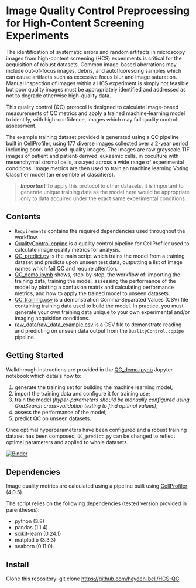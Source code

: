 # Image Quality Control Preprocessing for High-Content Screening Experiments
The identification of systematic errors and random artifacts in microscopy images from high-content screening (HCS) experiments is critical for the acquisition of robust datasets. Common image-based aberrations may include out-of-focus images, debris, and autofluorescing samples which can cause artifacts such as excessive focus blur and image saturation. Manual inspection of images within a HCS experiment is simply not feasible but poor quality images must be appropriately identified and addressed as not to degrade otherwise high-quality data.

This quality control (QC) protocol is designed to calculate image-based measurements of QC metrics and apply a trained machine-learning model to identify, with high-confidence, images which may fail quality control assessment.

The example training dataset provided is generated using a QC pipeline built in CellProfiler, using 177 diverse images collected over a 2-year period including poor- and good-quality images. The images are raw grayscale TIF images of patient and patient-derived leukaemic cells, in coculture with mesenchymal stromal cells, assayed across a wide range of experimental conditions. Image metrics are then used to train an machine learning Voting Classifier model (an ensemble of classifiers).

> ***Important*** To apply this protocol to other datasets, it is important to generate unique training data as the model here would be
appropriate only to data acquired under the exact same experimental conditions.

## Contents
* ```Requirements``` contains the required dependencies used throughout the workflow.
* [QualityControl.cppipe](QualityControl.cppipe) is a quality control pipeline for CellProfiler used to calculate image quality metrics for analysis.
* [QC_predict.py](QC_predict.py) is the main script which trains the model from a training dataset and predicts upon unseen test data, outputting a list of image names which fail QC and require attention.
* [QC_demo.ipynb](QC_demo.ipynb) shows, step-by-step, the workflow of: importing the training data, training the model, assessing the performance of the model by plotting a confusion matrix and calculating performance metrics, and how to apply the trained model to unseen datasets.
* [QC_training.csv](QC_training.csv) is a demonstration Comma-Separated Values (CSV) file containing training data used to build the model. In practice, you must generate your own training data unique to your own experimental and/or imaging acquisition conditions.
* [raw_data/raw_data_example.csv](raw_data/raw_data_example.csv) is a CSV file to demonstrate reading and predicting on unseen data output from the ```QualityControl.cppipe``` pipeline.
## Getting Started
Walkthrough instructions are provided in the [QC_demo.ipynb](QC_demo.ipynb) Jupyter notebook which details how to:
1. generate the training set for building the machine learning model;
2. import the training data and configure it for training use;
3. train the model *(hyper-parameters should be manually configured using GridSearch cross-validation testing to find optimal values)*;
4. assess the performance of the model;
5. predict QC on unseen datasets.

Once optimal hyperparameters have been configured and a robust training dataset has been composed, ```QC_predict.py``` can be changed to reflect optimal parameters and applied to whole datasets.

[![Binder](https://mybinder.org/badge_logo.svg)](https://mybinder.org/v2/gh/hayden-bell/HCS-QC/HEAD?filepath=%2FQC_demo.ipynb)

## Dependencies
Image quality metrics are calculated using a pipeline built using [CellProfiler](https://github.com/CellProfiler) (4.0.5).

The script relies on the following dependencies (tested version provided in parentheses):
* python (3.8)
* pandas (1.1.4)
* scikit-learn (0.24.1)
* matplotlib (3.3.3)
* seaborn (0.11.0)

## Install
Clone this repository: git clone https://github.com/hayden-bell/HCS-QC
